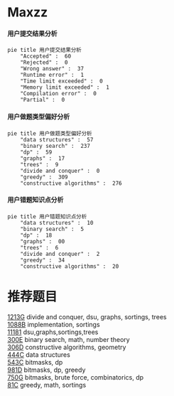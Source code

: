 # Maxzz

<!-- tabs:start -->



#### **用户提交结果分析**

```mermaid
pie title 用户提交结果分析
    "Accepted" :  60
    "Rejected" :  0
    "Wrong answer" :  37
    "Runtime error" :  1
    "Time limit exceeded" :  0
    "Memory limit exceeded" :  1
    "Compilation error" :  0
    "Partial" :  0
```

#### **用户做题类型偏好分析**

```mermaid
pie title 用户做题类型偏好分析
    "data structures" :  57
    "binary search" :  237
    "dp" :  59
    "graphs" :  17
    "trees" :  9
    "divide and conquer" :  0
    "greedy" :  309
    "constructive algorithms" :  276
```
#### **用户错题知识点分析**

```mermaid
pie title 用户错题知识点分析
    "data structures" :  10
    "binary search" :  5
    "dp" :  18
    "graphs" :  00
    "trees" :  6
    "divide and conquer" :  2
    "greedy" :  34
    "constructive algorithms" :  20
```



<!-- tabs:end -->
# 推荐题目
[1213G](https://codeforces.com/contest/1213/problem/G)		divide and conquer,
                        dsu,
                        graphs,
                        sortings,
                        trees		  
[1088B](https://codeforces.com/contest/1088/problem/B)		implementation,
                        sortings		  
[11181](https://codeforces.com/contest/1118/problem/1)		dsu,graphs,sortings,trees		  
[300E](https://codeforces.com/contest/300/problem/E)		binary search,
                        math,
                        number theory		  
[306D](https://codeforces.com/contest/306/problem/D)		constructive algorithms,
                        geometry		  
[444C](https://codeforces.com/contest/444/problem/C)		data structures		  
[543C](https://codeforces.com/contest/543/problem/C)		bitmasks,
                        dp		  
[981D](https://codeforces.com/contest/981/problem/D)		bitmasks,
                        dp,
                        greedy		  
[750G](https://codeforces.com/contest/750/problem/G)		bitmasks,
                        brute force,
                        combinatorics,
                        dp		  
[81C](https://codeforces.com/contest/81/problem/C)		greedy,
                        math,
                        sortings		  
